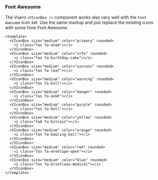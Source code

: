 ### Font Awesome

The Vuero `<VIconBox />` component works also very well with
the `Font Awesome` icon set. Use the same markup and
just replace the existing icons with some from Font Awesome.

<!--code-->

```vue
<template>
  <VIconBox size="medium" color="primary" rounded>
    <i class="fas fa-atom"></i>
  </VIconBox>
  <VIconBox size="medium" color="info" rounded>
    <i class="fas fa-birthday-cake"></i>
  </VIconBox>
  <VIconBox size="medium" color="success" rounded>
    <i class="fas fa-leaf"></i>
  </VIconBox>
  <VIconBox size="medium" color="warning" rounded>
    <i class="fas fa-bolt"></i>
  </VIconBox>
  <VIconBox size="medium" color="danger" rounded>
    <i class="fas fa-ankh"></i>
  </VIconBox>
  <VIconBox size="medium" color="purple" rounded>
    <i class="fas fa-bell"></i>
  </VIconBox>
  <VIconBox size="medium" color="yellow" rounded>
    <i class="fab fa-bitcoin"></i>
  </VIconBox>
  <VIconBox size="medium" color="orange" rounded>
    <i class="fas fa-bowling-ball"></i>
  </VIconBox>
  </VIconBox>
  <VIconBox size="medium" color="red" rounded>
    <i class="fas fa-envelope-open"></i>
  </VIconBox>
  <VIconBox size="medium" color="blue" rounded>
    <i class="fas fa-briefcase-medical"></i>
  </VIconBox>
</template>
```

<!--/code-->

<!--example-->

<div class="icon-boxes">
    <VIconBox size="medium" color="primary" rounded>
        <i class="fas fa-atom"></i>
    </VIconBox>
    <VIconBox size="medium" color="info" rounded>
        <i class="fas fa-birthday-cake"></i>
    </VIconBox>
    <VIconBox size="medium" color="success" rounded>
        <i class="fas fa-leaf"></i>
    </VIconBox>
    <VIconBox size="medium" color="warning" rounded>
        <i class="fas fa-bolt"></i>
    </VIconBox>
    <VIconBox size="medium" color="danger" rounded>
        <i class="fas fa-ankh"></i>
    </VIconBox>
    <VIconBox size="medium" color="purple" rounded>
        <i class="fas fa-bell"></i>
    </VIconBox>
    <VIconBox size="medium" color="yellow" rounded>
        <i class="fab fa-bitcoin"></i>
    </VIconBox>
    <VIconBox size="medium" color="orange" rounded>
        <i class="fas fa-bowling-ball"></i>
    </VIconBox>
    </VIconBox>
    <VIconBox size="medium" color="red" rounded>
        <i class="fas fa-envelope-open"></i>
    </VIconBox>
    <VIconBox size="medium" color="blue" rounded>
        <i class="fas fa-briefcase-medical"></i>
    </VIconBox>
</div>

<!--/example-->
